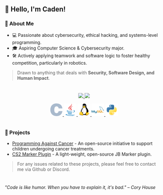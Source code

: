 ## 👋 Hello, I'm Caden!
<h3 align="left">🧠 About Me</h2>

- 💻 Passionate about cybersecurity, ethical hacking, and systems-level programming.
- 🎓 Aspiring Computer Science & Cybersecurity major.
- 🛠️ Actively applying teamwork and software logic to foster healthy competition, particularly in robotics.

> Drawn to anything that deals with **Security, Software Design, and Human Impact**.

# 

<p align="center">
  <a href="https://github.com/thattamer?tab=repositories">
    <img src="https://img.shields.io/badge/Github-181717?style=for-the-badge&logo=github&logoColor=white"/>
  </a>
  <a href="https://discord.com/users/thattamer">
    <img src="https://img.shields.io/badge/Discord-7289DA?style=for-the-badge&logo=discord&logoColor=white"/>
  </a>
</p>
<p align="center"> <a href="https://www.cprogramming.com/" target="_blank" rel="noreferrer"> <img src="https://raw.githubusercontent.com/devicons/devicon/master/icons/c/c-original.svg" alt="c" width="40" height="40"/> </a> <a href="https://www.java.com" target="_blank" rel="noreferrer"> <img src="https://raw.githubusercontent.com/devicons/devicon/master/icons/java/java-original.svg" alt="java" width="40" height="40"/> </a> <a href="https://www.linux.org/" target="_blank" rel="noreferrer"> <img src="https://raw.githubusercontent.com/devicons/devicon/master/icons/linux/linux-original.svg" alt="linux" width="40" height="40"/> </a> <a href="https://www.mysql.com/" target="_blank" rel="noreferrer"> <img src="https://raw.githubusercontent.com/devicons/devicon/master/icons/mysql/mysql-original-wordmark.svg" alt="mysql" width="40" height="40"/> </a> <a href="https://www.python.org" target="_blank" rel="noreferrer"> <img src="https://raw.githubusercontent.com/devicons/devicon/master/icons/python/python-original.svg" alt="python" width="40" height="40"/> </a> </p>

# 

### 🚀 Projects
- [Programming Against Cancer](https://github.com/ThatTamer/ProgrammingAgainstCancer) - An open-source initiative to support children undergoing cancer treatments.
- [CS2 Marker Plugin](https://github.com/ThatTamer/CS2-Marker) - A light-weight, open-source JB Marker plugin.

> For any issues related to these projects, please feel free to contact me via Github or Discord.

# 

*"Code is like humor. When you have to explain it, it's bad." – Cory House*
